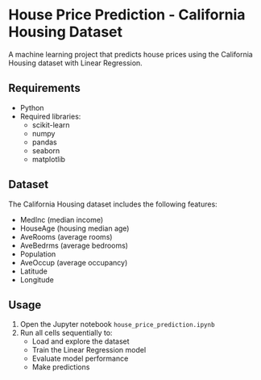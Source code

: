 # House Price Prediction - California Housing Dataset
A machine learning project that predicts house prices using the California Housing dataset with Linear Regression.

## Requirements
- Python
- Required libraries:
  - scikit-learn
  - numpy
  - pandas
  - seaborn
  - matplotlib

## Dataset
The California Housing dataset includes the following features:

- MedInc (median income)
- HouseAge (housing median age)
- AveRooms (average rooms)
- AveBedrms (average bedrooms)
- Population
- AveOccup (average occupancy)
- Latitude
- Longitude

## Usage
1. Open the Jupyter notebook `house_price_prediction.ipynb`
2. Run all cells sequentially to:
   - Load and explore the dataset
   - Train the Linear Regression model
   - Evaluate model performance
   - Make predictions
